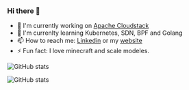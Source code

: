 <!-- 
[1.2]: https://raw.githubusercontent.com/MartinHeinz/MartinHeinz/master/linkedin-3-16.png (LinkedIn icon without padding)
[1]: www.linkedin.com/in/gabriel-beims-bräsche
-->
### Hi there 👋

- 🔭 I'm currently working on [Apache Cloudstack](https://github.com/apache/cloudstack) 
- 🌱 I'm currenlty learning Kubernetes, SDN, BPF and Golang
- 📫 How to reach me: [Linkedin](https://www.linkedin.com/in/sina-kashipazha/) or my [website](https://sina.kashipazha.com/)
- ⚡ Fun fact: I love minecraft and scale modeles.


<!-- **soreana/soreana** is a ✨ _special_ ✨ repository because its `README.md` (this file) appears on your GitHub profile. 

Here are some ideas to get you started:

- 🔭 I’m currently working on ...
- 🌱 I’m currently learning ...
- 👯 I’m looking to collaborate on ...
- 🤔 I’m looking for help with ...
- 💬 Ask me about ...
- 📫 How to reach me: ...
- 😄 Pronouns: ...
- ⚡ Fun fact: ...
-->
<!--
![GitHub stats](https://github-readme-stats.vercel.app/api?username=gabrielbrascher&show_icons=true&hide_border=true&count_private=true&show_icons=true&layout=compact)
![GitHub stats](https://github-readme-stats.vercel.app/api/top-langs/?username=gabrielbrascher&show_icons=true&hide_border=true&count_private=true&show_icons=true&layout=compact)
-->

![GitHub stats](https://github-readme-stats.vercel.app/api?username=soreana&&show_icons=true&hide_border=true&count_private=true&show_icons=true&layout=compact)

![GitHub stats](https://github-readme-stats.vercel.app/api/top-langs/?username=soreana&show_icons=true&hide_border=true&count_private=true&show_icons=true&layout=compact)

<!-- &include_all_commits=true -->

<!--
  ![visitors](https://visitor-badge.glitch.me/badge?page_id=soreana)
-->
